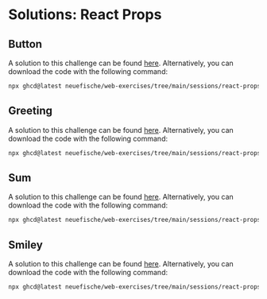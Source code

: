 # Solutions: React Props

## Button

A solution to this challenge can be found [here](https://github.com/neuefische/web-exercises/tree/main/sessions/react-props/button_solution). Alternatively, you can download the code with the following command:

```bash
npx ghcd@latest neuefische/web-exercises/tree/main/sessions/react-props/button_solution
```

## Greeting

A solution to this challenge can be found [here](https://github.com/neuefische/web-exercises/tree/main/sessions/react-props/greeting_solution). Alternatively, you can download the code with the following command:

```bash
npx ghcd@latest neuefische/web-exercises/tree/main/sessions/react-props/greeting_solution
```

## Sum

A solution to this challenge can be found [here](https://github.com/neuefische/web-exercises/tree/main/sessions/react-props/sum_solution). Alternatively, you can download the code with the following command:

```bash
npx ghcd@latest neuefische/web-exercises/tree/main/sessions/react-props/sum_solution
```

## Smiley

A solution to this challenge can be found [here](https://github.com/neuefische/web-exercises/tree/main/sessions/react-props/smiley_solution). Alternatively, you can download the code with the following command:

```bash
npx ghcd@latest neuefische/web-exercises/tree/main/sessions/react-props/smiley_solution
```
